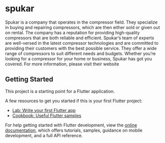 # spukar

Spukar is a company that operates in the compressor field. They specialize in buying and repairing compressors, which are then either sold or given out on rental. The company has a reputation for providing high-quality compressors that are both reliable and efficient. Spukar’s team of experts are well-versed in the latest compressor technologies and are committed to providing their customers with the best possible service. They offer a wide range of compressors to suit different needs and budgets. Whether you’re looking for a compressor for your home or business, Spukar has got you covered. For more information, please visit their website

## Getting Started

This project is a starting point for a Flutter application.

A few resources to get you started if this is your first Flutter project:

- [Lab: Write your first Flutter app](https://docs.flutter.dev/get-started/codelab)
- [Cookbook: Useful Flutter samples](https://docs.flutter.dev/cookbook)

For help getting started with Flutter development, view the
[online documentation](https://docs.flutter.dev/), which offers tutorials,
samples, guidance on mobile development, and a full API reference.

